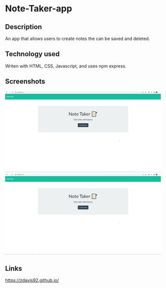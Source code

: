 # Note-Taker-app
## Description
An app that allows users to create notes the can be saved and deleted.
## Technology used
Writen with HTML, CSS, Javascript, and uses npm express.
## Screenshots
![Note Taker landing](https://github.com/Zdavis92/Note-Taker-app/blob/main/screenshots/Note%20Taker%20App%20landing.png)
![Note Taker landing](https://github.com/Zdavis92/Note-Taker-app/blob/main/screenshots/Note%20Taker%20App%20landing.png)
## Links
https://zdavis92.github.io/
